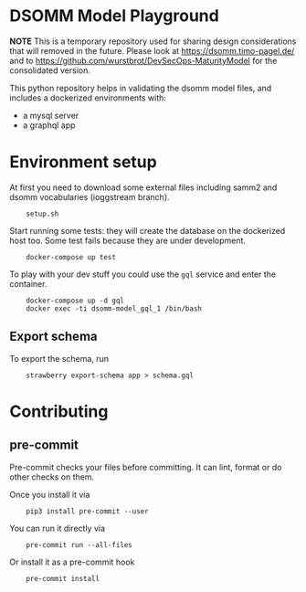 # DSOMM Model Playground

**NOTE** This is a temporary repository used for sharing design
considerations that will removed in the future.
Please look at https://dsomm.timo-pagel.de/
and to https://github.com/wurstbrot/DevSecOps-MaturityModel for
the consolidated version.

This python repository helps in validating the dsomm model files,
and includes a dockerized environments with:

- a mysql server
- a graphql app

# Environment setup

At first you need to download some external files
including samm2 and dsomm vocabularies (ioggstream branch).

        setup.sh

Start running some tests: they will create the database on the
dockerized host too. Some test fails because they are under development.

        docker-compose up test

To play with your dev stuff you could use the `gql` service
and enter the container.

        docker-compose up -d gql
        docker exec -ti dsomm-model_gql_1 /bin/bash


## Export schema

To export the schema, run

        strawberry export-schema app > schema.gql

# Contributing

## pre-commit

Pre-commit checks your files before committing. It can lint, format or do
other checks on them.

Once you install it via

        pip3 install pre-commit --user

You can run it directly via

        pre-commit run --all-files


Or install it as a pre-commit hook

        pre-commit install
